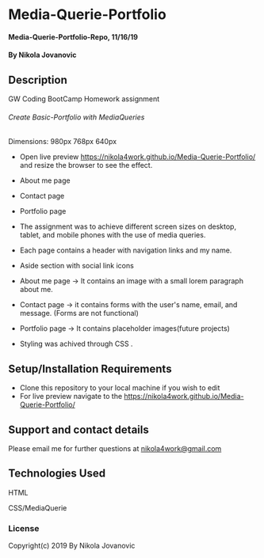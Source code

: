 # Media-Querie-Portfolio

#### Media-Querie-Portfolio-Repo, 11/16/19

#### By Nikola Jovanovic

## Description

GW Coding BootCamp Homework assignment

###### Create Basic-Portfolio with MediaQueries

Dimensions: 980px 768px 640px 

* Open live preview https://nikola4work.github.io/Media-Querie-Portfolio/ and resize the browser to see the effect.

* About me page
* Contact page
* Portfolio page

* The assignment was to achieve different screen sizes on desktop, tablet, and mobile phones with the use of media queries.
* Each page contains a header with navigation links and my name.
* Aside section with social link icons

* About me page -> It contains an image with a small lorem paragraph about me.

* Contact page -> it contains forms with the user's name, email, and message. 
(Forms are not functional)

* Portfolio page -> It contains placeholder images(future projects) 

* Styling was achived through CSS . 




## Setup/Installation Requirements

* Clone this repository to your local machine if you wish to edit
* For live preview navigate to the https://nikola4work.github.io/Media-Querie-Portfolio/



## Support and contact details

Please email me for further questions at nikola4work@gmail.com


## Technologies Used

HTML

CSS/MediaQuerie


### License

Copyright(c) 2019 By Nikola Jovanovic
